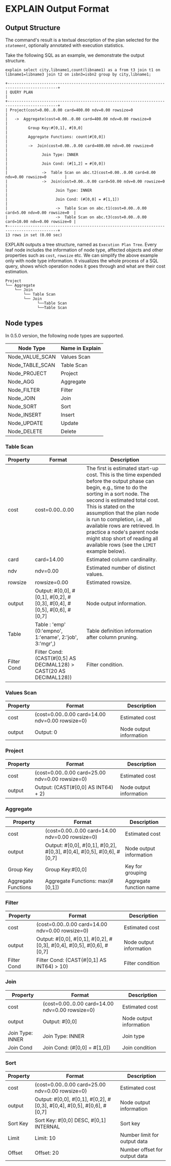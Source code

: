 # EXPLAIN Output Format

## Output Structure

The command's result is a textual description of the plan selected for the *`statement`*, optionally annotated with execution statistics.

Take the following SQL as an example, we demonstrate the output structure.

```
explain select city,libname1,count(libname1) as a from t3 join t1 on libname1=libname3 join t2 on isbn3=isbn2 group by city,libname1;
```

```
+--------------------------------------------------------------------------------------------+
| QUERY PLAN                                                                                 |
+--------------------------------------------------------------------------------------------+
| Project(cost=0.00..0.00 card=400.00 ndv=0.00 rowsize=0                                     |
|   ->  Aggregate(cost=0.00..0.00 card=400.00 ndv=0.00 rowsize=0                             |
|         Group Key:#[0,1], #[0,0]                                                           |
|         Aggregate Functions: count(#[0,0])                                                 |
|         ->  Join(cost=0.00..0.00 card=400.00 ndv=0.00 rowsize=0                            |
|               Join Type: INNER                                                             |
|               Join Cond: (#[1,2] = #[0,0])                                                 |
|               ->  Table Scan on abc.t2(cost=0.00..0.00 card=8.00 ndv=0.00 rowsize=0        |
|               ->  Join(cost=0.00..0.00 card=50.00 ndv=0.00 rowsize=0                       |
|                     Join Type: INNER                                                       |
|                     Join Cond: (#[0,0] = #[1,1])                                           |
|                     ->  Table Scan on abc.t1(cost=0.00..0.00 card=5.00 ndv=0.00 rowsize=0  |
|                     ->  Table Scan on abc.t3(cost=0.00..0.00 card=10.00 ndv=0.00 rowsize=0 |
+--------------------------------------------------------------------------------------------+
13 rows in set (0.00 sec)
```

EXPLAIN outputs a tree structure, named as `Execution Plan Tree`. Every leaf node includes the information of node type, affected objects and other properties such as `cost`, `rowsize` etc. We can simplify the above example only with node type information. It visualizes the whole process of a SQL query,  shows which operation nodes it goes through and what are their cost  estimation.

```
Project
└── Aggregate
    └── Join
        └── Table Scan
        └──	Join
        	  └──Table Scan
        	  └──Table Scan
```

## Node types

In 0.5.0 version, the following node types are supported.

| Node Type       | Name in Explain |
| --------------- | --------------- |
| Node_VALUE_SCAN | Values Scan     |
| Node_TABLE_SCAN | Table Scan      |
| Node_PROJECT    | Project         |
| Node_AGG        | Aggregate       |
| Node_FILTER     | Filter          |
| Node_JOIN       | Join            |
| Node_SORT       | Sort            |
| Node_INSERT     | Insert          |
| Node_UPDATE     | Update          |
| Node_DELETE     | Delete          |

### Table Scan

| Property    | Format                                                       | Description                                                  |
| ----------- | ------------------------------------------------------------ | ------------------------------------------------------------ |
| cost        | cost=0.00..0.00                                              | The first is estimated start-up cost. This is the time expended before the output phase can begin, e.g., time to do the sorting in a sort node. The second is estimated total cost. This is stated on the assumption that the plan node is run to completion, i.e., all available rows are retrieved. In practice a node's parent node might stop short of reading all available rows (see the `LIMIT` example below). |
| card        | card=14.00                                                   | Estimated column cardinality.                                |
| ndv         | ndv=0.00                                                     | Estimated number of distinct values.                         |
| rowsize     | rowsize=0.00                                                 | Estimated rowsize.                                           |
| output      | Output: #[0,0], #[0,1], #[0,2], #[0,3], #[0,4], #[0,5], #[0,6], #[0,7] | Node output information.                                     |
| Table       | Table : 'emp' (0:'empno', 1:'ename', 2:'job', 3:'mgr',)      | Table definition information after column pruning.           |
| Filter Cond | Filter Cond: (CAST(#[0,5] AS DECIMAL128) > CAST(20 AS DECIMAL128)) | Filter condition.                                            |

### Values Scan

| Property | Format                                          | Description             |
| -------- | ----------------------------------------------- | ----------------------- |
| cost     | (cost=0.00..0.00 card=14.00 ndv=0.00 rowsize=0) | Estimated cost          |
| output   | Output: 0                                       | Node output information |

### Project

| Property | Format                                          | Description             |
| -------- | ----------------------------------------------- | ----------------------- |
| cost     | (cost=0.00..0.00 card=25.00 ndv=0.00 rowsize=0) | Estimated cost          |
| output   | Output: (CAST(#[0,0] AS INT64) + 2)             | Node output information |

### Aggregate

| Property            | Format                                                       | Description             |
| ------------------- | ------------------------------------------------------------ | ----------------------- |
| cost                | (cost=0.00..0.00 card=14.00 ndv=0.00 rowsize=0)              | Estimated cost          |
| output              | Output: #[0,0], #[0,1], #[0,2], #[0,3], #[0,4], #[0,5], #[0,6], #[0,7] | Node output information |
| Group Key           | Group Key:#[0,0]                                             | Key for grouping        |
| Aggregate Functions | Aggregate Functions: max(#[0,1])                             | Aggregate function name |

### Filter

| Property    | Format                                                       | Description             |
| ----------- | ------------------------------------------------------------ | ----------------------- |
| cost        | (cost=0.00..0.00 card=14.00 ndv=0.00 rowsize=0)              | Estimated cost          |
| output      | Output: #[0,0], #[0,1], #[0,2], #[0,3], #[0,4], #[0,5], #[0,6], #[0,7] | Node output information |
| Filter Cond | Filter Cond: (CAST(#[0,1] AS INT64) > 10)                    | Filter condition        |

### Join

| Property         | Format                                          | Description             |
| ---------------- | ----------------------------------------------- | ----------------------- |
| cost             | (cost=0.00..0.00 card=14.00 ndv=0.00 rowsize=0) | Estimated cost          |
| output           | Output: #[0,0]                                  | Node output information |
| Join Type: INNER | Join Type: INNER                                | Join type               |
| Join Cond        | Join Cond: (#[0,0] = #[1,0])                    | Join condition          |

### Sort

| Property | Format                                                       | Description                   |
| -------- | ------------------------------------------------------------ | ----------------------------- |
| cost     | (cost=0.00..0.00 card=25.00 ndv=0.00 rowsize=0)              | Estimated cost                |
| output   | Output: #[0,0], #[0,1], #[0,2], #[0,3], #[0,4], #[0,5], #[0,6], #[0,7] | Node output information       |
| Sort Key | Sort Key: #[0,0] DESC,  #[0,1] INTERNAL                      | Sort key                      |
| Limit    | Limit: 10                                                    | Number limit for output data  |
| Offset   | Offset: 20                                                   | Number offset for output data |
